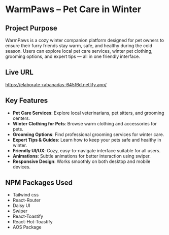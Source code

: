 # WarmPaws – Pet Care in Winter

## Project Purpose
WarmPaws is a cozy winter companion platform designed for pet owners to ensure their furry friends stay warm, safe, and healthy during the cold season. Users can explore local pet care services, winter pet clothing, grooming options, and expert tips — all in one friendly interface.

## Live URL
https://elaborate-rabanadas-645f6d.netlify.app/


## Key Features
- **Pet Care Services**: Explore local veterinarians, pet sitters, and grooming centers.  
- **Winter Clothing for Pets**: Browse warm clothing and accessories for pets.  
- **Grooming Options**: Find professional grooming services for winter care.  
- **Expert Tips & Guides**: Learn how to keep your pets safe and healthy in winter.  
- **Friendly UI/UX**: Cozy, easy-to-navigate interface suitable for all users.  
- **Animations**: Subtle animations for better interaction using swiper.  
- **Responsive Design**: Works smoothly on both desktop and mobile devices.  

## NPM Packages Used
- Tailwind css
- React-Router
- Daisy UI
- Swiper
- React-Toastify
- React-Hot-Toastify
- AOS Package
